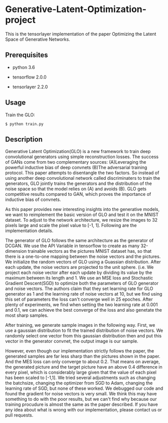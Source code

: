 # Generative-Latent-Optimization-project


This is the tensorlayer implementation of the paper Optimizing the Latent Space of Generative Networks.

## Prerequisites

- python 3.6

- tensorflow 2.0.0

- tensorlayer 2.2.0

## Usage
Train the GLO:

    $ python train.py

## Description

Generative Latent Optimization(GLO) is a new framework to train deep convolutional generators using simple reconstruction losses. The success of GANs come from two complementary sources: (A)Leveraging the powerful inductive bias of deep convnets (B)The adversarial training protocol. This paper attempts to disentangle the two factors. So instead of using another deep convolutional network called discriminaters to train the generators, GLO jointly trains the generators and the distribution of the noise space so that the model relies on (A) and avoids (B). GLO gets competitive results compared to GAN, which proves the importance of inductive bias of convnets.

As this paper provides new interesting insights into the generative models, we want to reimplement the basic version of GLO and test it on the MNIST dataset. To adjust to the network architecture, we resize the images to 32 pixels large and scale the pixel value to [-1, 1]. Following are the implementation details.

The generator of GLO follows the same architecture as the generator of DCGAN. We use the API Variable in tensorflow to create as many 32-dimension trainable vectors as the pictures MNIST dataset has, so that there is a one-to-one mapping between the noise vectors and the pictures. We initialize the random vectors of GLO using a Guassian distribution. After each update, the noise vectors are projected to the unit sphere. (i.e. We project each noise vector after each update by dividing its value by the maximum between its length and 1. We use an MSE loss and Stochastic Gradient Descent(SGD) to optimize both the parameters of GLO generator and noise vectors. The authors claim that they set learning rate for GLO generator as 1 and the learning rate of noise vectors at 10, but we find using this set of parameters the loss can't converge well in 25 epoches. After plenty of experiments, we find when setting the two learning rate at 0.001 and 0.1, we can achieve the best converge of the loss and also genetate the most sharp samples.

After training, we generate sample images in the following way. First, we use a gaussian distribution to fit the trained distribution of noise vectors. We randomly select one vector from this gaussian distribution then and put this vector in the generator convnet, the output image is our sample.

However, even though our implementation strictly follows the paper, the generated samples are far less sharp than the pictures shown in the paper. And the MES loss can only converge to about 0.2. That means on average, the generated picture and the target picture have an above 0.4 difference in every pixel, which is considerably large given that the value of each pixel has been scaled to [-1,1]. We tried several adjustments such as changing the batchsize, changing the optimizer from SGD to Adam, changing the learning rate of SGD, but none of these worked. We debugged our code and found the gradient for noise vectors is very small. We think this may have something to do with the poor results, but we can't find why because our training procudure is almost the same as the paper described. If you have any idea about what is wrong with our implementation, please contact us or pull requests.
